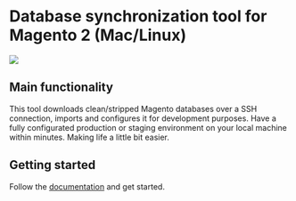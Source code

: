 # Database synchronization tool for Magento 2 (Mac/Linux)
![](https://i.imgur.com/cDS4PQ3.jpg)

## Main functionality
This tool downloads clean/stripped Magento databases over a SSH connection, imports and configures it for development purposes. Have a fully configurated production or staging environment on your local machine within minutes. Making life a little bit easier.

## Getting started
Follow the [documentation](https://github.com/jellesiderius/mage-db-sync/wiki) and get started.
